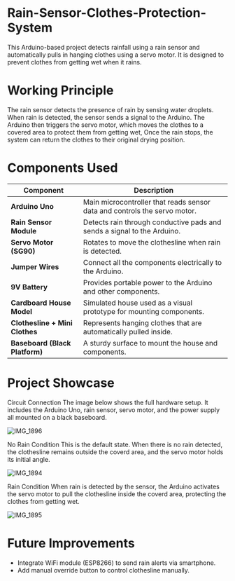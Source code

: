 # Rain-Sensor-Clothes-Protection-System
This Arduino-based project detects rainfall using a rain sensor and automatically pulls in hanging clothes using a servo motor. It is designed to prevent clothes from getting wet when it rains.

# Working Principle
The rain sensor detects the presence of rain by sensing water droplets. When rain is detected, the sensor sends a signal to the Arduino. The Arduino then triggers the servo motor, which moves the clothes to a covered area to protect them from getting wet, Once the rain stops, the system can return the clothes to their original drying position.

# Components Used

| Component                      | Description                                                               |
| ------------------------------ | ------------------------------------------------------------------------- |
| **Arduino Uno**                | Main microcontroller that reads sensor data and controls the servo motor. |
| **Rain Sensor Module**         | Detects rain through conductive pads and sends a signal to the Arduino.   |
| **Servo Motor (SG90)**         | Rotates to move the clothesline when rain is detected.                    |
| **Jumper Wires**               | Connect all the components electrically to the Arduino.                   |
| **9V Battery**                 | Provides portable power to the Arduino and other components.              |
| **Cardboard House Model**      | Simulated house used as a visual prototype for mounting components.       |
| **Clothesline + Mini Clothes** | Represents hanging clothes that are automatically pulled inside.          |
| **Baseboard (Black Platform)** | A sturdy surface to mount the house and components.                       |

# Project Showcase

Circuit Connection
The image below shows the full hardware setup. It includes the Arduino Uno, rain sensor, servo motor, and the power supply all mounted on a black baseboard.

![IMG_1896](https://github.com/user-attachments/assets/bb8300f3-62cc-4974-aba3-03f36dce9e0d)

No Rain Condition
This is the default state. When there is no rain detected, the clothesline remains outside the coverd area, and the servo motor holds its initial angle.

![IMG_1894](https://github.com/user-attachments/assets/e575addb-0d60-4155-8393-72c4a1b41d68)

Rain Condition
When rain is detected by the sensor, the Arduino activates the servo motor to pull the clothesline inside the coverd area, protecting the clothes from getting wet.

![IMG_1895](https://github.com/user-attachments/assets/fc0f7e98-4518-4156-aaf4-abccea094ca9)


# Future Improvements
- Integrate WiFi module (ESP8266) to send rain alerts via smartphone.
- Add manual override button to control clothesline manually.
